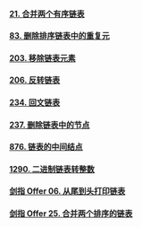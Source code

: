 #### [21. 合并两个有序链表](https://leetcode-cn.com/problems/merge-two-sorted-lists/)

#### [83. 删除排序链表中的重复元](https://leetcode-cn.com/problems/remove-duplicates-from-sorted-list/)

#### [203. 移除链表元素](https://leetcode-cn.com/problems/remove-linked-list-elements/)

#### [206. 反转链表](https://leetcode-cn.com/problems/reverse-linked-list/)


#### [234. 回文链表](https://leetcode-cn.com/problems/palindrome-linked-list/)


#### [237. 删除链表中的节点](https://leetcode-cn.com/problems/delete-node-in-a-linked-list/)


#### [876. 链表的中间结点](https://leetcode-cn.com/problems/middle-of-the-linked-list/)


#### [1290. 二进制链表转整数](https://leetcode-cn.com/problems/convert-binary-number-in-a-linked-list-to-integer/)


#### [剑指 Offer 06. 从尾到头打印链表](https://leetcode-cn.com/problems/cong-wei-dao-tou-da-yin-lian-biao-lcof/)


#### [剑指 Offer 25. 合并两个排序的链表](https://leetcode-cn.com/problems/he-bing-liang-ge-pai-xu-de-lian-biao-lcof/)
